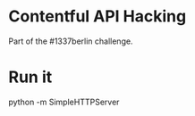 # Contentful API Hacking

Part of the #1337berlin challenge. 

# Run it

python -m SimpleHTTPServer
